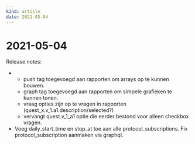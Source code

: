 ```yaml
---
kind: article
date: 2021-05-04
---
```


# 2021-05-04

Release notes:

* * push tag toegevoegd aan rapporten om arrays op te kunnen bouwen.
  * graph tag toegevoegd aan rapporten om simpele grafieken te kunnen tonen.
  * vraag opties zijn op te vragen in rapporten (quest_x.v_1.a1.description/selected?)
  * vervangt quest.v_1_a1  optie die eerder bestond voor alleen checkbox vragen.
* Voeg daily_start_time en stop_at toe aan alle protocol_subscriptions.
  Fix protocol_subscription aanmaken via graphql.
